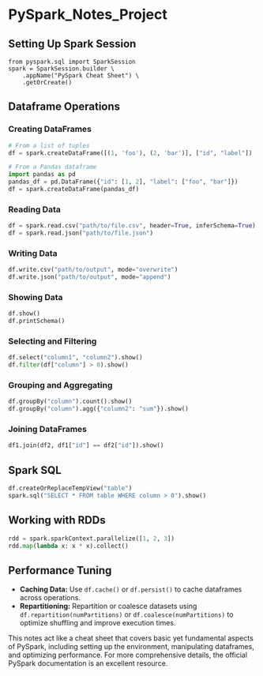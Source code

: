 # PySpark_Notes_Project

## Setting Up Spark Session
```
from pyspark.sql import SparkSession
spark = SparkSession.builder \
    .appName("PySpark Cheat Sheet") \
    .getOrCreate()
```

## Dataframe Operations

### Creating DataFrames

```python
# From a list of tuples
df = spark.createDataFrame([(1, 'foo'), (2, 'bar')], ["id", "label"])

# From a Pandas dataframe
import pandas as pd
pandas_df = pd.DataFrame({"id": [1, 2], "label": ["foo", "bar"]})
df = spark.createDataFrame(pandas_df)
```

### Reading Data

```python
df = spark.read.csv("path/to/file.csv", header=True, inferSchema=True)
df = spark.read.json("path/to/file.json")
```

### Writing Data

```python
df.write.csv("path/to/output", mode="overwrite")
df.write.json("path/to/output", mode="append")
```

### Showing Data

```python
df.show()
df.printSchema()
```

### Selecting and Filtering

```python
df.select("column1", "column2").show()
df.filter(df["column"] > 0).show()
```

### Grouping and Aggregating

```python
df.groupBy("column").count().show()
df.groupBy("column").agg({"column2": "sum"}).show()
```

### Joining DataFrames

```python
df1.join(df2, df1["id"] == df2["id"]).show()
```

## Spark SQL

```python
df.createOrReplaceTempView("table")
spark.sql("SELECT * FROM table WHERE column > 0").show()
```

## Working with RDDs

```python
rdd = spark.sparkContext.parallelize([1, 2, 3])
rdd.map(lambda x: x * x).collect()
```

## Performance Tuning

- **Caching Data:** Use `df.cache()` or `df.persist()` to cache dataframes across operations.
- **Repartitioning:** Repartition or coalesce datasets using `df.repartition(numPartitions)` or `df.coalesce(numPartitions)` to optimize shuffling and improve execution times.

This notes act like a cheat sheet that covers basic yet fundamental aspects of PySpark, including setting up the environment, manipulating dataframes, and optimizing performance. For more comprehensive details, the official PySpark documentation is an excellent resource.
```

